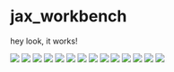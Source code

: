 # jax_workbench
hey look, it works!

![](https://github.com/ptmorris03/jax_workbench/blob/main/plots/89.png?raw=true)
![](https://github.com/ptmorris03/jax_workbench/blob/main/plots/88.png?raw=true)
![](https://github.com/ptmorris03/jax_workbench/blob/main/plots/66.png?raw=true)
![](https://github.com/ptmorris03/jax_workbench/blob/main/plots/65.png?raw=true)
![](https://github.com/ptmorris03/jax_workbench/blob/main/plots/56.png?raw=true)
![](https://github.com/ptmorris03/jax_workbench/blob/main/plots/51.png?raw=true)
![](https://github.com/ptmorris03/jax_workbench/blob/main/plots/44.png?raw=true)
![](https://github.com/ptmorris03/jax_workbench/blob/main/plots/43.png?raw=true)
![](https://github.com/ptmorris03/jax_workbench/blob/main/plots/31.png?raw=true)
![](https://github.com/ptmorris03/jax_workbench/blob/main/plots/28.png?raw=true)
![](https://github.com/ptmorris03/jax_workbench/blob/main/plots/23.png?raw=true)
![](https://github.com/ptmorris03/jax_workbench/blob/main/plots/20.png?raw=true)
![](https://github.com/ptmorris03/jax_workbench/blob/main/plots/3.png?raw=true)
![](https://github.com/ptmorris03/jax_workbench/blob/main/plots/1.png?raw=true)
